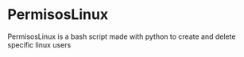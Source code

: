 # PermisosLinux
PermisosLinux is a bash script made with python to create and delete specific linux users 
